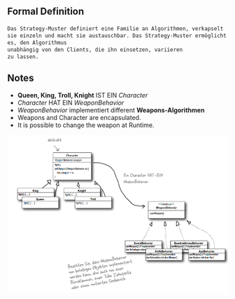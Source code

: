 ## Formal Definition 
``` text
Das Strategy-Muster definiert eine Familie an Algorithmen, verkapselt sie einzeln und macht sie austauschbar. Das Strategy-Muster ermöglicht es, den Algorithmus
unabhängig von den Clients, die ihn einsetzen, variieren
zu lassen.
```

## Notes 

- **Queen, King, Troll, Knight** IST EIN *Character*
- *Character* HAT EIN *WeaponBehavior*
- *WeaponBehavior* implementiert different **Weapons-Algorithmen**
- Weapons and Character are encapsulated.
- It is possible to change the weapon at Runtime.

<img src="img/strategyExample.png" width="1002">
